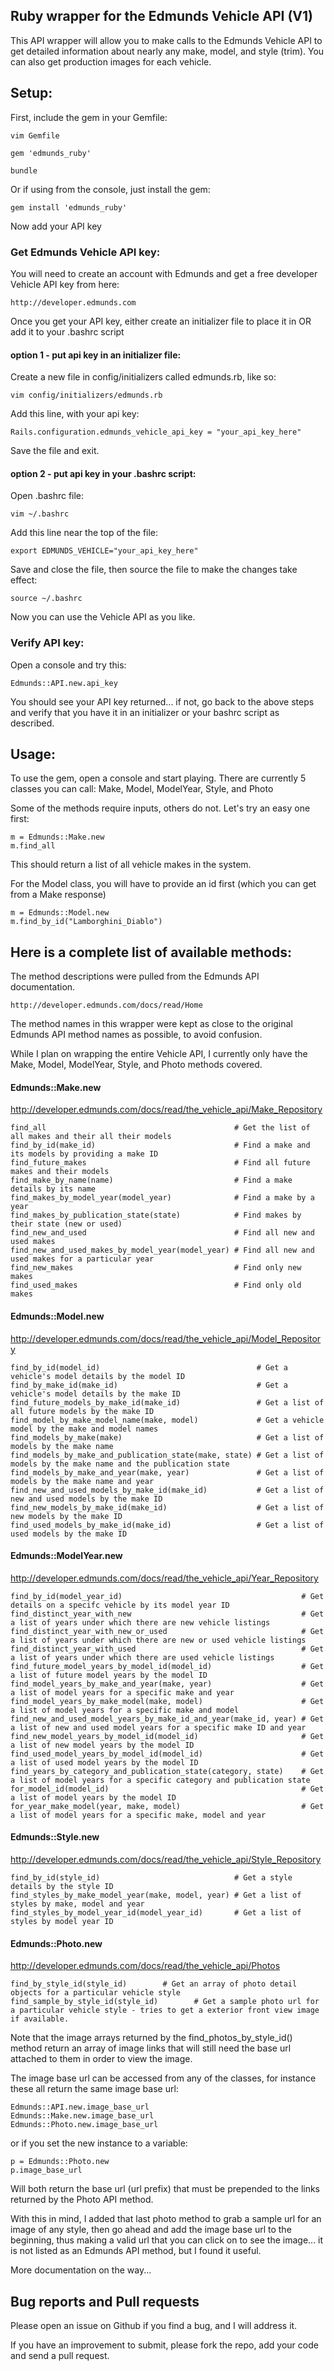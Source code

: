 ## Ruby wrapper for the Edmunds Vehicle API (V1)

This API wrapper will allow you to make calls to the Edmunds Vehicle API to get detailed information about nearly any make, model, and style (trim).
You can also get production images for each vehicle.

## Setup:

First, include the gem in your Gemfile:

    vim Gemfile

    gem 'edmunds_ruby'

    bundle

Or if using from the console, just install the gem:

    gem install 'edmunds_ruby'

Now add your API key

### Get Edmunds Vehicle API key:

You will need to create an account with Edmunds and get a free developer Vehicle API key from here:

    http://developer.edmunds.com

Once you get your API key, either create an initializer file to place it in OR add it to your .bashrc script

#### option 1 - put api key in an initializer file:

Create a new file in config/initializers called edmunds.rb, like so:

    vim config/initializers/edmunds.rb

Add this line, with your api key:

    Rails.configuration.edmunds_vehicle_api_key = "your_api_key_here"

Save the file and exit.


#### option 2 - put api key in your .bashrc script:

Open .bashrc file:

    vim ~/.bashrc

Add this line near the top of the file:

    export EDMUNDS_VEHICLE="your_api_key_here"

Save and close the file, then source the file to make the changes take effect:

    source ~/.bashrc

Now you can use the Vehicle API as you like.

### Verify API key:

Open a console and try this:

    Edmunds::API.new.api_key

You should see your API key returned... if not, go back to the above steps and verify that you have it in an initializer or your bashrc script as described.


## Usage:

To use the gem, open a console and start playing.
There are currently 5 classes you can call: Make, Model, ModelYear, Style, and Photo

Some of the methods require inputs, others do not. Let's try an easy one first:

    m = Edmunds::Make.new
    m.find_all

This should return a list of all vehicle makes in the system.

For the Model class, you will have to provide an id first (which you can get from a Make response)

    m = Edmunds::Model.new
    m.find_by_id("Lamborghini_Diablo")

## Here is a complete list of available methods:

The method descriptions were pulled from the Edmunds API documentation.

    http://developer.edmunds.com/docs/read/Home

The method names in this wrapper were kept as close to the original Edmunds API method names as possible, to avoid confusion.

While I plan on wrapping the entire Vehicle API, I currently only have the Make, Model, ModelYear, Style, and Photo methods covered.

#### Edmunds::Make.new

http://developer.edmunds.com/docs/read/the_vehicle_api/Make_Repository

    find_all                                          # Get the list of all makes and their all their models
    find_by_id(make_id)                               # Find a make and its models by providing a make ID
    find_future_makes                                 # Find all future makes and their models
    find_make_by_name(name)                           # Find a make details by its name
    find_makes_by_model_year(model_year)              # Find a make by a year
    find_makes_by_publication_state(state)            # Find makes by their state (new or used)
    find_new_and_used                                 # Find all new and used makes
    find_new_and_used_makes_by_model_year(model_year) # Find all new and used makes for a particular year
    find_new_makes                                    # Find only new makes
    find_used_makes                                   # Find only old makes

#### Edmunds::Model.new

http://developer.edmunds.com/docs/read/the_vehicle_api/Model_Repository

    find_by_id(model_id)                                   # Get a vehicle's model details by the model ID
    find_by_make_id(make_id)                               # Get a vehicle's model details by the make ID
    find_future_models_by_make_id(make_id)                 # Get a list of all future models by the make ID
    find_model_by_make_model_name(make, model)             # Get a vehicle model by the make and model names
    find_models_by_make(make)                              # Get a list of models by the make name
    find_models_by_make_and_publication_state(make, state) # Get a list of models by the make name and the publication state
    find_models_by_make_and_year(make, year)               # Get a list of models by the make name and year
    find_new_and_used_models_by_make_id(make_id)           # Get a list of new and used models by the make ID
    find_new_models_by_make_id(make_id)                    # Get a list of new models by the make ID
    find_used_models_by_make_id(make_id)                   # Get a list of used models by the make ID

#### Edmunds::ModelYear.new

http://developer.edmunds.com/docs/read/the_vehicle_api/Year_Repository

    find_by_id(model_year_id)                                        # Get details on a specifc vehicle by its model year ID
    find_distinct_year_with_new                                      # Get a list of years under which there are new vehicle listings
    find_distinct_year_with_new_or_used                              # Get a list of years under which there are new or used vehicle listings
    find_distinct_year_with_used                                     # Get a list of years under which there are used vehicle listings
    find_future_model_years_by_model_id(model_id)                    # Get a list of future model years by the model ID
    find_model_years_by_make_and_year(make, year)                    # Get a list of model years for a specific make and year
    find_model_years_by_make_model(make, model)                      # Get a list of model years for a specific make and model
    find_new_and_used_model_years_by_make_id_and_year(make_id, year) # Get a list of new and used model years for a specific make ID and year
    find_new_model_years_by_model_id(model_id)                       # Get a list of new model years by the model ID
    find_used_model_years_by_model_id(model_id)                      # Get a list of used model years by the model ID
    find_years_by_category_and_publication_state(category, state)    # Get a list of model years for a specific category and publication state
    for_model_id(model_id)                                           # Get a list of model years by the model ID
    for_year_make_model(year, make, model)                           # Get a list of model years for a specific make, model and year

#### Edmunds::Style.new

http://developer.edmunds.com/docs/read/the_vehicle_api/Style_Repository

    find_by_id(style_id)                              # Get a style details by the style ID
    find_styles_by_make_model_year(make, model, year) # Get a list of styles by make, model and year
    find_styles_by_model_year_id(model_year_id)       # Get a list of styles by model year ID

#### Edmunds::Photo.new

http://developer.edmunds.com/docs/read/the_vehicle_api/Photos

    find_by_style_id(style_id)        # Get an array of photo detail objects for a particular vehicle style
    find_sample_by_style_id(style_id)        # Get a sample photo url for a particular vehicle style - tries to get a exterior front view image if available.

Note that the image arrays returned by the find_photos_by_style_id() method return an array of image links that will still need the base url attached to them in order to view the image.

The image base url can be accessed from any of the classes, for instance these all return the same image base url:

    Edmunds::API.new.image_base_url
    Edmunds::Make.new.image_base_url
    Edmunds::Photo.new.image_base_url

or if you set the new instance to a variable:

    p = Edmunds::Photo.new
    p.image_base_url

Will both return the base url (url prefix) that must be prepended to the links returned by the Photo API method.

With this in mind, I added that last photo method to grab a sample url for an image of any style, then go ahead and add the image base url to the beginning, thus making a valid url that you can click on to see the image... it is not listed as an Edmunds API method, but I found it useful.


More documentation on the way...

## Bug reports and Pull requests

Please open an issue on Github if you find a bug, and I will address it.

If you have an improvement to submit, please fork the repo, add your code and send a pull request.



